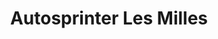 ---
title: "Autosprinter Les Milles"
url: /aix-en-provence/autosprinter-les-milles/
shop: voiture
---
